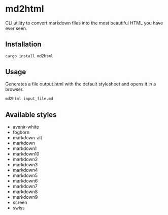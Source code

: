 # md2html

CLI utility to convert markdown files into the most beautiful HTML you have ever seen.

## Installation

```bash
cargo install md2html
```

## Usage

Generates a file output.html with the default stylesheet and opens it in a browser.

```bash
md2html input_file.md 
```

## Available styles

* avenir-white
* foghorn
* markdown-alt
* markdown
* markdown1
* markdown10
* markdown2
* markdown3
* markdown4
* markdown5
* markdown6
* markdown7
* markdown8
* markdown9
* screen
* swiss

